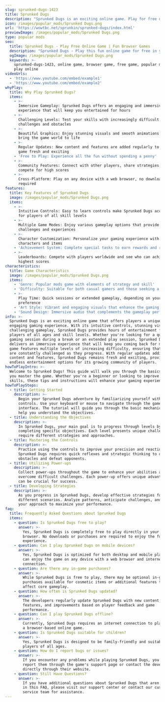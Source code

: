 ```yaml
---
slug: sprunked-dugs-1423
title: Sprunked Dugs
description: "Sprunked Dugs is an exciting online game. Play for free directly in your browser!"
icon: /images/popular_mods/Sprunked Dugs.png
url: 'https://wowtbc.net/sprunkin/sprunked-dugs/index.html'
previewImage: /images/popular_mods/Sprunked Dugs.png
type: popular mods
seo:
  title: Sprunked Dugs - Play Free Online Game | Fun Browser Games
  description: "Sprunked Dugs - Play this fun online game for free in your browser. No download required!"
  ogImage: /images/popular_mods/Sprunked Dugs.png
  keywords: >-
    sprunked-dugs-1423, online game, browser game, free game, popular mods game,
    play online
videoUrls:
  - 'https://www.youtube.com/embed/example1'
  - 'https://www.youtube.com/embed/example2'
whyPlay:
  title: Why Play Sprunked Dugs?
  items:
    - >-
      Immersive Gameplay: Sprunked Dugs offers an engaging and immersive gaming
      experience that will keep you entertained for hours
    - >-
      Challenging Levels: Test your skills with increasingly difficult
      challenges and obstacles
    - >-
      Beautiful Graphics: Enjoy stunning visuals and smooth animations that
      bring the game world to life
    - >-
      Regular Updates: New content and features are added regularly to keep the
      game fresh and exciting
    - 'Free to Play: Experience all the fun without spending a penny'
    - >-
      Community Features: Connect with other players, share strategies, and
      compete for high scores
    - >-
      Cross-Platform: Play on any device with a web browser, no downloads
      required
features:
  title: Key Features of Sprunked Dugs
  image: /images/popular_mods/Sprunked Dugs.png
  items:
    - >-
      Intuitive Controls: Easy to learn controls make Sprunked Dugs accessible
      for players of all skill levels
    - >-
      Multiple Game Modes: Enjoy various gameplay options that provide different
      challenges and experiences
    - >-
      Character Customization: Personalize your gaming experience with unique
      characters and items
    - 'Achievement System: Complete special tasks to earn rewards and recognition'
    - >-
      Leaderboards: Compete with players worldwide and see who can achieve the
      highest scores
characteristics:
  title: Game Characteristics
  image: /images/popular_mods/Sprunked Dugs.png
  items:
    - 'Genre: Popular mods game with elements of strategy and skill'
    - 'Difficulty: Suitable for both casual gamers and those seeking a challenge'
    - >-
      Play Time: Quick sessions or extended gameplay, depending on your
      preference
    - 'Art Style: Vibrant and engaging visuals that enhance the gaming experience'
    - 'Sound Design: Immersive audio that complements the gameplay perfectly'
info: >-
  Sprunked Dugs is an exciting online game that offers players a unique and
  engaging gaming experience. With its intuitive controls, stunning visuals, and
  challenging gameplay, Sprunked Dugs provides hours of entertainment for
  players of all ages and skill levels. Whether you're looking for a quick
  gaming session during a break or an extended play session, Sprunked Dugs
  delivers an immersive experience that will keep you coming back for more. The
  game features multiple levels of increasing difficulty, ensuring that players
  are constantly challenged as they progress. With regular updates adding new
  content and features, Sprunked Dugs remains fresh and exciting, providing
  endless entertainment options for its growing community of players.
howToPlayIntro: >-
  Welcome to Sprunked Dugs! This guide will walk you through the basics and help
  you master the game. Whether you're a beginner or looking to improve your
  skills, these tips and instructions will enhance your gaming experience.
howToPlaySteps:
  - title: Getting Started
    description: >-
      Begin your Sprunked Dugs adventure by familiarizing yourself with the
      controls. Use your keyboard or mouse to navigate through the game
      interface. The tutorial will guide you through the basic mechanics and
      help you understand the objectives.
  - title: Understanding the Objectives
    description: >-
      In Sprunked Dugs, your main goal is to progress through levels by
      completing specific objectives. Each level presents unique challenges that
      require different strategies and approaches.
  - title: Mastering the Controls
    description: >-
      Practice using the controls to improve your precision and reaction time.
      Sprunked Dugs requires quick reflexes and strategic thinking to overcome
      obstacles and defeat opponents.
  - title: Utilizing Power-ups
    description: >-
      Collect power-ups throughout the game to enhance your abilities and
      overcome difficult challenges. Each power-up offers unique advantages that
      can be crucial for success.
  - title: Developing Strategies
    description: >-
      As you progress in Sprunked Dugs, develop effective strategies for
      different scenarios. Analyze patterns, anticipate challenges, and adapt
      your approach to maximize your performance.
faq:
  title: Frequently Asked Questions about Sprunked Dugs
  items:
    - question: Is Sprunked Dugs free to play?
      answer: >-
        Yes, Sprunked Dugs is completely free to play directly in your web
        browser. No downloads or purchases are required to enjoy the full game
        experience.
    - question: Can I play Sprunked Dugs on mobile devices?
      answer: >-
        Yes, Sprunked Dugs is optimized for both desktop and mobile play. You
        can enjoy the game on any device with a web browser and internet
        connection.
    - question: Are there any in-game purchases?
      answer: >-
        While Sprunked Dugs is free to play, there may be optional in-game
        purchases available for cosmetic items or additional features that don't
        affect core gameplay.
    - question: How often is Sprunked Dugs updated?
      answer: >-
        The developers regularly update Sprunked Dugs with new content,
        features, and improvements based on player feedback and game
        performance.
    - question: Can I play Sprunked Dugs offline?
      answer: >-
        Currently, Sprunked Dugs requires an internet connection to play as it's
        a browser-based online game.
    - question: Is Sprunked Dugs suitable for children?
      answer: >-
        Yes, Sprunked Dugs is designed to be family-friendly and suitable for
        players of all ages.
    - question: How do I report bugs or issues?
      answer: >-
        If you encounter any problems while playing Sprunked Dugs, you can
        report them through the game's support page or contact the developers
        directly through their website.
    - question: Still Have Questions?
      answer: >-
        If you have additional questions about Sprunked Dugs that aren't covered
        in this FAQ, please visit our support center or contact our customer
        service team for assistance.
---
```


